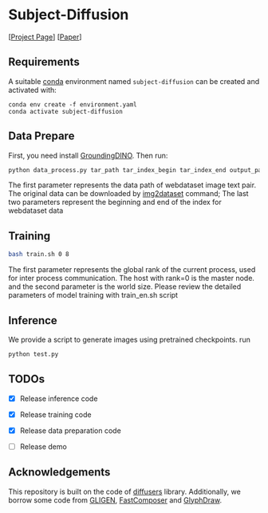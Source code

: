 # Subject-Diffusion


[[Project Page](https://oppo-mente-lab.github.io/subject_diffusion/)] [[Paper](https://arxiv.org/abs/2307.11410)]


## Requirements
A suitable [conda](https://conda.io/) environment named `subject-diffusion` can be created
and activated with:

```
conda env create -f environment.yaml
conda activate subject-diffusion
```

## Data Prepare 
First, you need install [GroundingDINO](https://github.com/IDEA-Research/GroundingDINO/). Then run:
```bash
python data_process.py tar_path tar_index_begin tar_index_end output_path
```
The first parameter represents the data path of webdataset image text pair. The original data can be downloaded by [img2dataset](https://github.com/rom1504/img2dataset) command; The last two parameters represent the beginning and end of the index for webdataset data

## Training 


```bash
bash train.sh 0 8
```
The first parameter represents the global rank of the current process, used for inter process communication. The host with rank=0 is the master node.
and the second parameter is the world size. Please review the detailed parameters of model training
with train_en.sh script

## Inference

We provide a script to generate images using pretrained checkpoints. run
```bash
python test.py
```


## TODOs

- [x] Release inference code
- [x] Release training code
- [x] Release data preparation code
- [ ] Release demo


## Acknowledgements
This repository is built on the code of [diffusers](https://github.com/huggingface/diffusers) library.
Additionally, we borrow some code from [GLIGEN](https://github.com/gligen/GLIGEN), [FastComposer](https://github.com/mit-han-lab/fastcomposer) and [GlyphDraw](https://github.com/OPPO-Mente-Lab/GlyphDraw).
